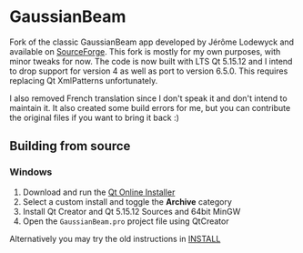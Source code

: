 # GaussianBeam

Fork of the classic GaussianBeam app developed by Jérôme Lodewyck and available on [SourceForge](https://sourceforge.net/projects/gaussianbeam/). This fork is mostly for my own purposes, with minor tweaks for now. The code is now built with LTS Qt 5.15.12 and I intend to drop support for version 4 as well as port to version 6.5.0. This requires replacing Qt XmlPatterns unfortunately.

I also removed French translation since I don't speak it and don't intend to maintain it. It also created some build errors for me, but you can contribute the original files if you want to bring it back :)

## Building from source

### Windows

1. Download and run the [Qt Online Installer](https://www.qt.io/download-qt-installer-oss)
2. Select a custom install and toggle the **Archive** category
3. Install Qt Creator and Qt 5.15.12 Sources and 64bit MinGW
4. Open the `GaussianBeam.pro` project file using QtCreator

Alternatively you may try the old instructions in [INSTALL](./INSTALL)